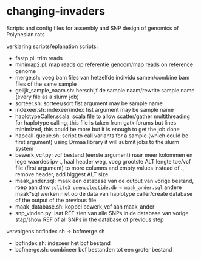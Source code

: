 # changing-invaders
Scripts and config files for assembly and SNP design of genomics of Polynesian rats

verklaring scripts/eplanation scripts:

* fastp.pl: trim reads
* minimap2.pl: map reads op referentie genoom/map reads on reference genome
* merge.sh: voeg bam files van hetzelfde individu samen/combine bam files of the same sample
* gelijk_sample_naam.sh: herschijf de sample naam/rewrite sample name (every file as a slurm job)
* sorteer.sh: sorteer/sort fist argument may be sample name
* indexeer.sh: indexeer/index fist argument may be sample name
* haplotypeCaller.scala: scala file to allow scatter/gather multithreading for haplotype calling, this file is taken from gatk forums but lines minimized, this could be more but it is enough to get the job done
* hapcall-queue.sh: script to call variants for a sample (which could be first argument) using Drmaa library it will submit jobs to the slurm system
* bewerk_vcf.py: vcf bestand (eerste argument) naar meer kolommen en lege waardes ipv ., haal header weg, voeg grootste ALT lengte toe/vcf file (first argument) to more columns and empty values instead of ., remove header, add biggest ALT size
* maak_ander.sql: maak een database van de output van vorige bestand, roep aan dmv `sqlite3 onenucleotide.db < maak_ander.sql` andere maak*sql werken niet op de data van haplotype caller/create database of the output of the previous file
* maak_database.sh: koppel bewerk_vcf aan maak_ander
* snp_vinden.py: laat REF zien van alle SNPs in de database van vorige stap/show REF of all SNPs in the database of previous step

vervolgens bcfindex.sh -> bcfmerge.sh
* bcfindex.sh: indexeer het bcf bestand
* bcfmerge.sh: combineer bcf bestanden tot een groter bestand
